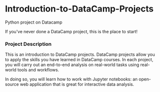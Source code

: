 # Introduction-to-DataCamp-Projects
Python project on Datacamp

If you've never done a DataCamp project, this is the place to start!

<h3>Project Description</h3>

This is an introduction to DataCamp projects. DataCamp projects allow you to apply the skills you have learned in DataCamp courses. In each project, you will carry out an end-to-end analysis on real-world tasks using real-world tools and workflows.

In doing so, you will learn how to work with Jupyter notebooks: an open-source web application that is great for interactive data analysis.
